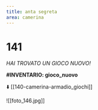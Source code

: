```yaml
---
title: anta segreta
area: camerina
---
```

# 141
_HAI TROVATO UN GIOCO NUOVO!_

**#INVENTARIO: gioco_nuovo**

⬇️ [[140-camerina-armadio_giochi]]

![[foto_146.jpg]]